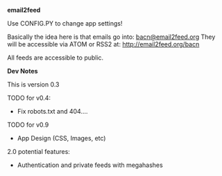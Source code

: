 **email2feed**

Use CONFIG.PY to change app settings!

Basically the idea here is that emails go into:
    bacn@email2feed.org
They will be accessible via ATOM or RSS2 at:
    http://email2feed.org/bacn

All feeds are accessible to public.


**Dev Notes**

  This is version 0.3
  
  TODO for v0.4:
  * Fix robots.txt and 404....
  
  TODO for v0.9
  * App Design (CSS, Images, etc)
    
2.0 potential features:  
  * Authentication and private feeds with megahashes    